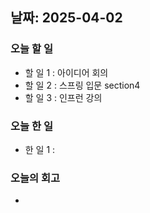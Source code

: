 ## 날짜: 2025-04-02

### 오늘 할 일
- 할 일 1 : 아이디어 회의
- 할 일 2 : 스프링 입문 section4
- 할 일 3 : 인프런 강의
### 오늘 한 일
- 한 일 1 : 
### 오늘의 회고
- 